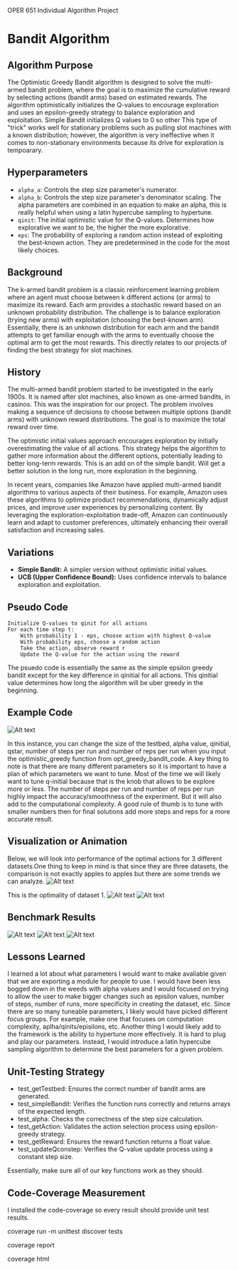 OPER 651 Individual Algorithm Project
# Bandit Algorithm

## Algorithm Purpose
The Optimistic Greedy Bandit algorithm is designed to solve the multi-armed bandit problem, where the goal is to maximize the cumulative reward by selecting actions (bandit arms) based on estimated rewards. The algorithm optimistically initializes the Q-values to encourage exploration and uses an epsilon-greedy strategy to balance exploration and exploitation. Simple Bandit initializes Q values to 0 so other This type of "trick" works well for stationary problems such as pulling slot machines with a known distribution; however, the algorithm is very ineffective when it comes to non-stationary environments because its drive for exploration is tempoarary. 

## Hyperparameters
- `alpha_a`: Controls the step size parameter's numerator.
- `alpha_b`: Controls the step size parameter's denominator scaling.
  The alpha parameters are combined in an equation to make an alpha, this is really helpful when using a latin hypercube sampling to hypertune.
- `qinit`: The initial optimistic value for the Q-values. Determines how explorative we want to be, the higher the more explorative.
- `eps`: The probability of exploring a random action instead of exploiting the best-known action. They are predetermined in the code for the most likely choices.

## Background
The k-armed bandit problem is a classic reinforcement learning problem where an agent must choose between k different actions (or arms) to maximize its reward. Each arm provides a stochastic reward based on an unknown probability distribution. The challenge is to balance exploration (trying new arms) with exploitation (choosing the best-known arm). Essentially, there is an unknown distribution for each arm and the bandit attempts to get familiar enough with the arms to eventually choose the optimal arm to get the most rewards. This directly relates to our projects of finding the best strategy for slot machines.

## History
The multi-armed bandit problem started to be investigated in the early 1900s. It is named after slot machines, also known as one-armed bandits, in casinos. This was the inspiration for our project. The problem involves making a sequence of decisions to choose between multiple options (bandit arms) with unknown reward distributions. The goal is to maximize the total reward over time.

The optimistic initial values approach encourages exploration by initially overestimating the value of all actions. This strategy helps the algorithm to gather more information about the different options, potentially leading to better long-term rewards. This is an add on of the simple bandit. Will get a better solution in the long run, more exploration in the beginning.

In recent years, companies like Amazon have applied multi-armed bandit algorithms to various aspects of their business. For example, Amazon uses these algorithms to optimize product recommendations, dynamically adjust prices, and improve user experiences by personalizing content. By leveraging the exploration-exploitation trade-off, Amazon can continuously learn and adapt to customer preferences, ultimately enhancing their overall satisfaction and increasing sales.

## Variations
- **Simple Bandit:** A simpler version without optimistic initial values.
- **UCB (Upper Confidence Bound):** Uses confidence intervals to balance exploration and exploitation.

## Pseudo Code
```pseudo
Initialize Q-values to qinit for all actions
For each time step t:
    With probability 1 - eps, choose action with highest Q-value
    With probability eps, choose a random action
    Take the action, observe reward r
    Update the Q-value for the action using the reward
```

The psuedo code is essentially the same as the simple epsilon greedy bandit except for the key difference in qinitial for all actions. This qinitial value determines how long the algorithm will be uber greedy in the beginning.

## Example Code
![Alt text](example.png)

In this instance, you can change the size of the testbed, alpha value, qinitial, qstar, number of steps per run and number of reps per run when you input the optimistic_greedy function from opt_greedy_bandit_code. A key thing to note is that there are many different parameters so it is important to have a plan of which parameters we want to tune. Most of the time we will likely want to tune q-initial because that is the knob that allows to be explore more or less. The number of steps per run and number of reps per run highly impact the accuracy/smoothness of the experiment. But it will also add to the computational complexity. A good rule of thumb is to tune with smaller numbers then for final solutions add more steps and reps for a more accurate result. 

## Visualization or Animation
Below, we will look into performance of the optimal actions for 3 different datasets.One thing to keep in mind is that since they are three datasets, the comparison is not exactly apples to apples but there are some trends we can analyze.
![Alt text](opt2.png)

This is the optimality of dataset 1. 
![Alt text](opt3.png)
![Alt text](opt1.png)

## Benchmark Results
![Alt text](rew2.png)
![Alt text](rew3.png)
![Alt text](rew1.png)

## Lessons Learned
I learned a lot about what parameters I would want to make avaliable given that we are exporting a module for people to use. I would have been less bogged down in the weeds with alpha values and I would focused on trying to allow the user to make bigger changes such as episilon values, number of steps, number of runs, more specificity in creating the dataset, etc. Since there are so many tuneable parameters, I likely would have picked different focus groups. For example, make one that focuses on computation complexity, aplha/qinits/episilons, etc. Another thing I would likely add to the framework is the ability to hypertune more effectively. It is hard to plug and play our parameters. Instead, I would introduce a latin hypercube sampling algorithm to determine the best parameters for a given problem.

## Unit-Testing Strategy
- test_getTestbed: Ensures the correct number of bandit arms are generated.
- test_simpleBandit: Verifies the function runs correctly and returns arrays of the expected length.
- test_alpha: Checks the correctness of the step size calculation.
- test_getAction: Validates the action selection process using epsilon-greedy strategy.
- test_getReward: Ensures the reward function returns a float value.
- test_updateQconstep: Verifies the Q-value update process using a constant step size.

Essentially, make sure all of our key functions work as they should.

## Code-Coverage Measurement

I installed the code-coverage so every result should provide unit test results.

coverage run -m unittest discover tests

coverage report

coverage html

